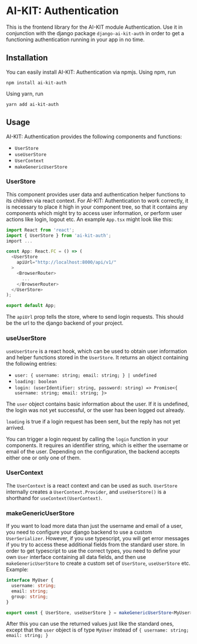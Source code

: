 # AI-KIT: Authentication

This is the frontend library for the AI-KIT module Authentication.
Use it in conjunction with the django package `django-ai-kit-auth` in order to get a
functioning authentication running in your app in no time.

## Installation

You can easily install AI-KIT: Authentication via npmjs. Using npm, run
```commandline
npm install ai-kit-auth
```

Using yarn, run
```commandline
yarn add ai-kit-auth
```

## Usage

AI-KIT: Authentication provides the following components and functions:
* `UserStore`
* `useUserStore`
* `UserContext`
* `makeGenericUserStore`

### UserStore

This component provides user data and authentication helper functions to its children via
react context.
For AI-KIT: Authentication to work correctly, it is necessary to place it high in your
component tree, so that it contains any components which might try to access user information,
or perform user actions like login, logout etc.
An example `App.tsx` might look like this:

```typescript jsx
import React from 'react';
import { UserStore } from 'ai-kit-auth';
import ...

const App: React.FC = () => (
  <UserStore
    apiUrl="http://localhost:8000/api/v1/"
  >
    <BrowserRouter>
      ...
    </BrowserRouter>
  </UserStore>
);

export default App;
```

The `apiUrl` prop tells the store, where to send login requests.
This should be the url to the django backend of your project.

### useUserStore

`useUserStore` is a react hook, which can be used to obtain user information and helper
functions stored in the `UserStore`. It returns an object containing the following entries:

* `user: { username: string; email: string; } | undefined`
* `loading: boolean`
* `login: (userIdentifier: string, password: string) => Promise<{ username: string; email: string; }>`

The `user` object contains basic information about the user.
If it is undefined, the login was not yet successful, or the user has been logged out already.

`loading` is true if a login request has been sent, but the reply has not yet arrived.

You can trigger a login request by calling the `login` function in your components.
It requires an identifier string, which is either the username or email of the user.
Depending on the configuration, the backend accepts either one or only one of them.

### UserContext

The `UserContext` is a react context and can be used as such. `UserStore` internally creates
a `UserContext.Provider`, and `useUserStore()` is a shorthand for `useContext(UserContext)`.

### makeGenericUserStore

If you want to load more data than just the username and email of a user, you need to configure
your django backend to use a custom `UserSerializer`.
However, if you use typescript, you will get error messages if you try to access these
additional fields from the standard user store.
In order to get typescript to use the correct types, you need to define your own `User` interface
containing all data fields, and then use `makeGenericUserStore` to create a custom set of
`UserStore`, `useUserStore` etc.
Example:

```typescript
interface MyUser {
  username: string;
  email: string;
  group: string;
}

export const { UserStore, useUserStore } = makeGenericUserStore<MyUser>();
```

After this you can use the returned values just like the standard ones, except that the
`user` object is of type `MyUser` instead of `{ username: string; email: string; }`
